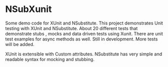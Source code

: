# NSubXunit
Some demo code for XUnit and NSubstitute.
This project demonstrates Unit testing with XUnit and NSubstitute. 
About 20 different tests that demonstrate stubs , mocks and data driven tests using Xunit.
There are unit test examples for async methods as well.
Still in development. More tests will be added.

XUnit is extensible with Custom attributes.
NSubstitute has very simple and readable syntax for mocking and stubbing.
